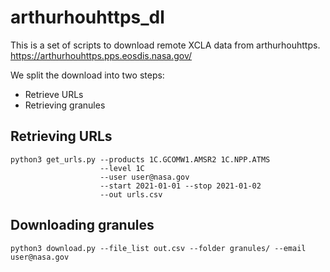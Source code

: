 # arthurhouhttps_dl
This is a set of scripts to download remote XCLA data from arthurhouhttps.
https://arthurhouhttps.pps.eosdis.nasa.gov/

We split the download into two steps:

- Retrieve URLs
- Retrieving granules


## Retrieving URLs

    python3 get_urls.py --products 1C.GCOMW1.AMSR2 1C.NPP.ATMS 
                        --level 1C 
                        --user user@nasa.gov 
                        --start 2021-01-01 --stop 2021-01-02 
                        --out urls.csv
  
  
## Downloading granules

    python3 download.py --file_list out.csv --folder granules/ --email user@nasa.gov
